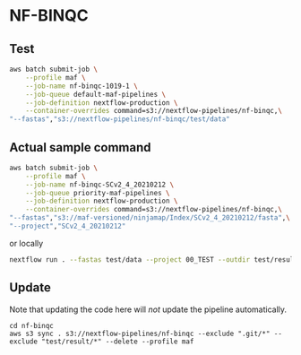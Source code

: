 NF-BINQC
====================

## Test 

```bash
aws batch submit-job \
    --profile maf \
    --job-name nf-binqc-1019-1 \
    --job-queue default-maf-pipelines \
    --job-definition nextflow-production \
    --container-overrides command=s3://nextflow-pipelines/nf-binqc,\
"--fastas","s3://nextflow-pipelines/nf-binqc/test/data"
```

## Actual sample command

```bash
aws batch submit-job \
    --profile maf \
    --job-name nf-binqc-SCv2_4_20210212 \
    --job-queue priority-maf-pipelines \
    --job-definition nextflow-production \
    --container-overrides command=s3://nextflow-pipelines/nf-binqc,\
"--fastas","s3://maf-versioned/ninjamap/Index/SCv2_4_20210212/fasta",\
"--project","SCv2_4_20210212"
```

or locally

```bash
nextflow run . --fastas test/data --project 00_TEST --outdir test/result/
```

## Update

Note that updating the code here will *not* update the pipeline automatically.

```{bash}
cd nf-binqc
aws s3 sync . s3://nextflow-pipelines/nf-binqc --exclude ".git/*" --exclude "test/result/*" --delete --profile maf
```
